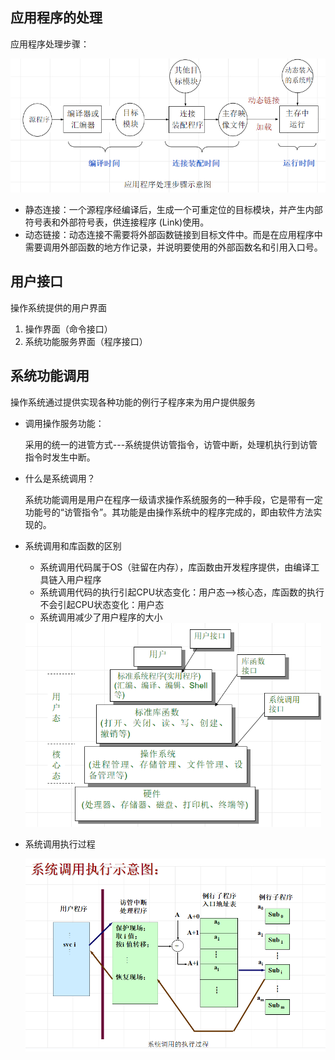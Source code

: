 ## 应用程序的处理

应用程序处理步骤：

<img src="笔记图片/image-20220929112036008.png" alt="image-20220929112036008" style="zoom:67%;" />

* 静态连接：一个源程序经编译后，生成一个可重定位的目标模块，并产生内部符号表和外部符号表，供连接程序 (Link)使用。
* 动态链接：动态连接不需要将外部函数链接到目标文件中。而是在应用程序中需要调用外部函数的地方作记录，并说明要使用的外部函数名和引用入口号。

## 用户接口

操作系统提供的用户界面

1. 操作界面（命令接口）
2. 系统功能服务界面（程序接口）

## 系统功能调用

操作系统通过提供实现各种功能的例行子程序来为用户提供服务

* 调用操作服务功能：

  采用的统一的进管方式---系统提供访管指令，访管中断，处理机执行到访管指令时发生中断。

* 什么是系统调用？

  系统功能调用是用户在程序一级请求操作系统服务的一种手段，它是带有一定功能号的“访管指令”。其功能是由操作系统中的程序完成的，即由软件方法实现的。 

* 系统调用和库函数的区别

  * 系统调用代码属于OS（驻留在内存），库函数由开发程序提供，由编译工具链入用户程序
  * 系统调用代码的执行引起CPU状态变化：用户态-->核心态，库函数的执行不会引起CPU状态变化：用户态
  * 系统调用减少了用户程序的大小

  <img src="笔记图片/image-20221004082906199.png" alt="image-20221004082906199" style="zoom:67%;" />

* 系统调用执行过程

  <img src="笔记图片/image-20221004083221755.png" alt="image-20221004083221755" style="zoom:67%;" />